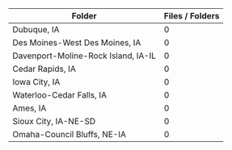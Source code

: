 | Folder                              |   Files / Folders |
|-------------------------------------|-------------------|
| Dubuque, IA                         |                 0 |
| Des Moines-West Des Moines, IA      |                 0 |
| Davenport-Moline-Rock Island, IA-IL |                 0 |
| Cedar Rapids, IA                    |                 0 |
| Iowa City, IA                       |                 0 |
| Waterloo-Cedar Falls, IA            |                 0 |
| Ames, IA                            |                 0 |
| Sioux City, IA-NE-SD                |                 0 |
| Omaha-Council Bluffs, NE-IA         |                 0 |